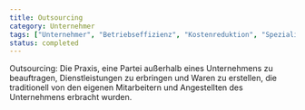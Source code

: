 ```yaml
---
title: Outsourcing
category: Unternehmer
tags: ["Unternehmer", "Betriebseffizienz", "Kostenreduktion", "Spezialisierung"]
status: completed
---
```

Outsourcing: Die Praxis, eine Partei außerhalb eines Unternehmens zu beauftragen, Dienstleistungen zu erbringen und Waren zu erstellen, die traditionell von den eigenen Mitarbeitern und Angestellten des Unternehmens erbracht wurden.
